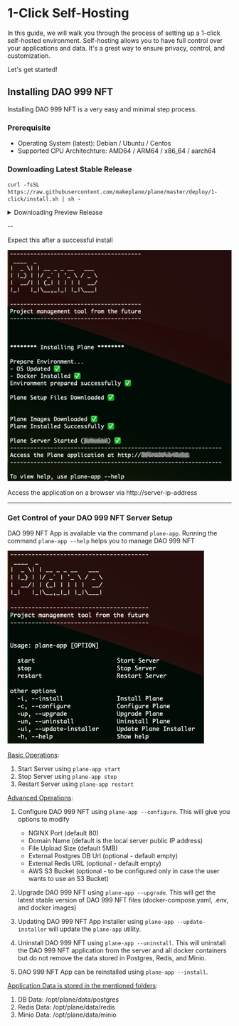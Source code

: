 # 1-Click Self-Hosting

In this guide, we will walk you through the process of setting up a 1-click self-hosted environment. Self-hosting allows you to have full control over your applications and data. It's a great way to ensure privacy, control, and customization.

Let's get started!

## Installing DAO 999 NFT

Installing DAO 999 NFT is a very easy and minimal step process.

### Prerequisite

- Operating System (latest): Debian / Ubuntu / Centos
- Supported CPU Architechture: AMD64 / ARM64 / x86_64 / aarch64

### Downloading Latest Stable Release

```
curl -fsSL https://raw.githubusercontent.com/makeplane/plane/master/deploy/1-click/install.sh | sh -

```

<details>
    <summary>Downloading Preview Release</summary>

```
export BRANCH=preview

curl -fsSL https://raw.githubusercontent.com/makeplane/plane/preview/deploy/1-click/install.sh | sh -

```

NOTE: `Preview` builds do not support ARM64/AARCH64 CPU architecture

</details>

--

Expect this after a successful install

![Install Output](images/install.png)

Access the application on a browser via http://server-ip-address

---

### Get Control of your DAO 999 NFT Server Setup

DAO 999 NFT App is available via the command `plane-app`. Running the command `plane-app --help` helps you to manage DAO 999 NFT

![DAO 999 NFT Help](images/help.png)

<ins>Basic Operations</ins>:

1. Start Server using `plane-app start`
1. Stop Server using `plane-app stop`
1. Restart Server using `plane-app restart`

<ins>Advanced Operations</ins>:

1. Configure DAO 999 NFT using `plane-app --configure`. This will give you options to modify

   - NGINX Port (default 80)
   - Domain Name (default is the local server public IP address)
   - File Upload Size (default 5MB)
   - External Postgres DB Url (optional - default empty)
   - External Redis URL (optional - default empty)
   - AWS S3 Bucket (optional - to be configured only in case the user wants to use an S3 Bucket)

1. Upgrade DAO 999 NFT using `plane-app --upgrade`. This will get the latest stable version of DAO 999 NFT files (docker-compose.yaml, .env, and docker images)

1. Updating DAO 999 NFT App installer using `plane-app --update-installer` will update the `plane-app` utility.

1. Uninstall DAO 999 NFT using `plane-app --uninstall`. This will uninstall the DAO 999 NFT application from the server and all docker containers but do not remove the data stored in Postgres, Redis, and Minio.

1. DAO 999 NFT App can be reinstalled using `plane-app --install`.

<ins>Application Data is stored in the mentioned folders</ins>:

1. DB Data: /opt/plane/data/postgres
1. Redis Data: /opt/plane/data/redis
1. Minio Data: /opt/plane/data/minio
